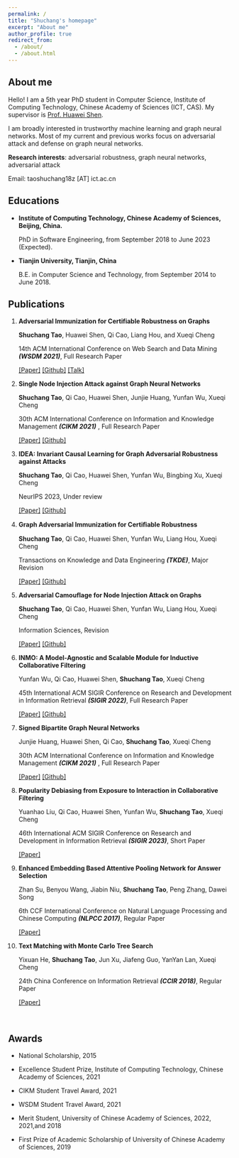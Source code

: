 ```yaml
---
permalink: /
title: "Shuchang's homepage"
excerpt: "About me"
author_profile: true
redirect_from: 
  - /about/
  - /about.html
---
```


## About me

Hello! I am a 5th year PhD student in Computer Science, Institute of Computing Technology, Chinese Academy of Sciences (ICT, CAS). My supervisor is [Prof. Huawei Shen](http://www.ict.cas.cn/sourcedb_2018_ict_cas/cn/jssrck/201402/t20140221_4037648.html ). 

I am broadly interested in trustworthy machine learning and graph neural networks. Most of my current and previous works focus on adversarial attack and defense on graph neural networks. 

**Research interests**: adversarial robustness, graph neural networks, adversarial attack

Email: taoshuchang18z [AT] ict.ac.cn

## Educations

- **Institute of Computing Technology, Chinese Academy of Sciences, Beijing, China.**
  
  PhD in Software Engineering, from September 2018 to June 2023 (Expected).
  
- **Tianjin University, Tianjin, China**

  B.E. in Computer Science and Technology, from September 2014 to June 2018.



## Publications


1. **Adversarial Immunization for Certifiable Robustness on Graphs**

   **Shuchang Tao**, Huawei Shen, Qi Cao, Liang Hou, and Xueqi Cheng

   14th ACM International Conference on Web Search and Data Mining ***(WSDM 2021)***, Full Research Paper

   [[Paper]](https://arxiv.org/abs/2007.09647) [[Github]](https://github.com/TaoShuchang/AdvImmune) [[Talk]](https://www.bilibili.com/video/BV1n5411m7ZH)

2. **Single Node Injection Attack against Graph Neural Networks**

   **Shuchang Tao**, Qi Cao, Huawei Shen, Junjie Huang, Yunfan Wu, Xueqi Cheng

   30th ACM International Conference on Information and Knowledge Management ***(CIKM 2021)*** , Full Research Paper

   [[Paper]](https://arxiv.org/abs/2108.13049) [[Github]](https://github.com/TaoShuchang/G-NIA)

3. **IDEA: Invariant Causal Learning for Graph Adversarial Robustness against Attacks**

   **Shuchang Tao**,  Qi Cao, Huawei Shen, Yunfan Wu, Bingbing Xu, Xueqi Cheng

   NeurIPS 2023, Under review

   [[Paper]](https://arxiv.org/abs/2305.15792) [[Github]](https://github.com/TaoShuchang/IDEA_repo)

4. **Graph Adversarial Immunization for Certiﬁable Robustness**

   **Shuchang Tao**,  Qi Cao, Huawei Shen, Yunfan Wu, Liang Hou, Xueqi Cheng

   Transactions on Knowledge and Data Engineering ***(TKDE)***, Major Revision

   [[Paper]](https://arxiv.org/abs/2302.08051) [[Github]](https://github.com/TaoShuchang/AdvImmune_node/)

5. **Adversarial Camouflage for Node Injection Attack on Graphs**

   **Shuchang Tao**,  Qi Cao, Huawei Shen, Yunfan Wu, Liang Hou, Xueqi Cheng

   Information Sciences, Revision

   [[Paper]](https://arxiv.org/abs/2208.01819) [[Github]](https://github.com/TaoShuchang/CANA)

6. **INMO: A Model-Agnostic and Scalable Module for Inductive Collaborative Filtering**

   Yunfan Wu, Qi Cao, Huawei Shen, **Shuchang Tao**, Xueqi Cheng

   45th International ACM SIGIR Conference on Research and Development in Information Retrieval ***(SIGIR 2022)***, Full Research Paper

   [[Paper]](https://arxiv.org/abs/2107.05247) [[Github]](https://github.com/WuYunfan/igcn_cf)

7. **Signed Bipartite Graph Neural Networks**

   Junjie Huang, Huawei Shen, Qi Cao, **Shuchang Tao**, Xueqi Cheng

   30th ACM International Conference on Information and Knowledge Management ***(CIKM 2021)*** , Full Research Paper

   [[Paper]](https://arxiv.org/abs/2108.09638) [[Github]](https://github.com/huangjunjie-cs/SBGNN)

8. **Popularity Debiasing from Exposure to Interaction in Collaborative Filtering**

   Yuanhao Liu, Qi Cao, Huawei Shen, Yunfan Wu, **Shuchang Tao**, Xueqi Cheng

   46th International ACM SIGIR Conference on Research and Development in Information Retrieval ***(SIGIR 2023)***, Short Paper

   [[Paper]](https://arxiv.org/abs/2305.05204) 

9. **Enhanced Embedding Based Attentive Pooling Network for Answer Selection**

   Zhan Su, Benyou Wang, Jiabin Niu, **Shuchang Tao**, Peng Zhang, Dawei Song

   6th CCF International Conference on Natural Language Processing and Chinese Computing ***(NLPCC 2017)***, Regular Paper

   [[Paper]](https://www.researchgate.net/profile/Benyou-Wang/publication/322248056_Enhanced_Embedding_Based_Attentive_Pooling_Network_for_Answer_Selection/links/5bee7eb7299bf1124fd6014c/Enhanced-Embedding-Based-Attentive-Pooling-Network-for-Answer-Selection.pdf) 

10. **Text Matching with Monte Carlo Tree Search**

    Yixuan He, **Shuchang Tao**, Jun Xu, Jiafeng Guo, YanYan Lan, Xueqi Cheng

    24th China Conference on Information Retrieval ***(CCIR 2018)***, Regular Paper

    [[Paper]](https://link.springer.com/chapter/10.1007/978-3-030-01012-6_4) 

​	



## Awards

- National Scholarship, 2015

- Excellence Student Prize, Institute of Computing Technology, Chinese Academy of Sciences, 2021

- CIKM Student Travel Award, 2021

- WSDM Student Travel Award, 2021

- Merit Student, University of Chinese Academy of Sciences, 2022, 2021,and 2018

- First Prize of Academic Scholarship of University of Chinese Academy of Sciences, 2019

  

